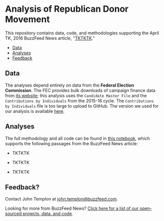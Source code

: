 # Analysis of Republican Donor Movement

This repository contains data, code, and methodologies supporting the April TK, 2016 BuzzFeed News article, "[TKTKTK](TKTKTK)."

- [Data](#data)
- [Analyses](#analyses)
- [Feedback](#feedback)

## Data

The analyses depend entirely on data from the __Federal Election Commission__. The FEC provides bulk downloads of campaign finance data from [its website](http://fec.gov/portal/download.shtml); this analysis uses the `Candidate Master File` and the `Contributions by Individuals` from the 2015-16 cycle. The `Contributions by Individuals` file is too large to upload to GitHub. The version we used for our analysis is available [here](TKTKTK).

## Analyses

The full methodology and all code can be found in [this notebook](https://github.com/BuzzFeedNews/2016-04-republican-donor-movements/blob/master/notebooks/donor-movement-analysis.ipynb), which supports the following passages from the BuzzFeed News article:

- TKTKTK

- TKTKTK

- TKTKTK

## Feedback?

Contact John Templon at [john.templon@buzzfeed.com](mailto:john.templon@buzzfeed.com).

Looking for more from BuzzFeed News? [Click here for a list of our open-sourced projects, data, and code](https://github.com/BuzzFeedNews/everything).
